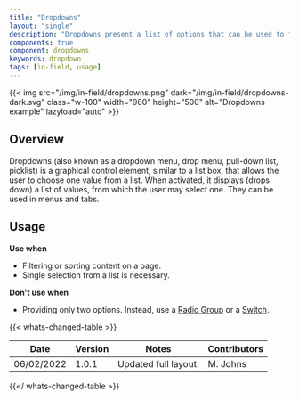 ```yaml
---
title: "Dropdowns"
layout: "single"
description: "Dropdowns present a list of options that can be used to filter or sort existing content."
components: true
component: dropdowns
keywords: dropdown
tags: [in-field, usage]
---
```


{{< img src="/img/in-field/dropdowns.png" dark="/img/in-field/dropdowns-dark.svg" class="w-100" width="980" height="500" alt="Dropdowns example" lazyload="auto" >}}

## Overview

Dropdowns (also known as a dropdown menu, drop menu, pull-down list, picklist) is a graphical control element, similar to a list box, that allows the user to choose one value from a list. When activated, it displays (drops down) a list of values, from which the user may select one. They can be used in menus and tabs.

## Usage

**Use when**

- Filtering or sorting content on a page.
- Single selection from a list is necessary.

**Don't use when**

- Providing only two options. Instead, use a [Radio Group](/components/in-field/radio-buttons/) or a [Switch](/components/in-field/switches/).

{{< whats-changed-table >}}

| Date       | Version | Notes                | Contributors |
| ---------- | ------- | -------------------- | ------------ |
| 06/02/2022 | 1.0.1   | Updated full layout. | M. Johns     |

{{</ whats-changed-table >}}
